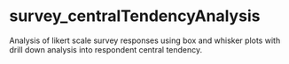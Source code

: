 # survey_centralTendencyAnalysis
Analysis of likert scale survey responses using box and whisker plots with drill down analysis into respondent central tendency.

